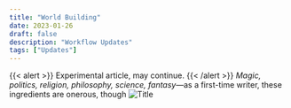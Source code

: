 ```yaml
---
title: "World Building"
date: 2023-01-26
draft: false
description: "Workflow Updates"
tags: ["Updates"]
---
```

{{< alert >}}
Experimental article, may continue.
{{< /alert >}}
*Magic, politics, religion, philosophy, science, fantasy*—as a first-time writer, these ingredients are onerous, though 
![Title](./img/example.jpg)

